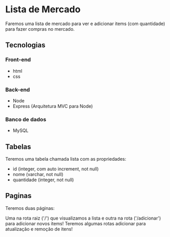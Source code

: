 # Lista de Mercado

Faremos uma lista de mercado para ver e adicionar items (com quantidade) para fazer compras no mercado.

## Tecnologias

### Front-end

- html
- css

### Back-end

- Node
- Express (Arquitetura MVC para Node)

### Banco de dados

- MySQL

## Tabelas

Teremos uma tabela chamada lista com as propriedades:

- id (integer, com auto increment, not null)
- nome (varchar, not null)
- quantidade (integer, not null)

## Paginas

Teremos duas páginas:

Uma na rota raiz ('/') que visualizamos a lista e outra na rota ('/adicionar') para adicionar novos items!
Teremos algumas rotas adicionar para atualização e remoção de itens!
